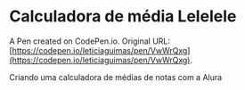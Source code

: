 # Calculadora de média Lelelele

A Pen created on CodePen.io. Original URL: [https://codepen.io/leticiaguimas/pen/VwWrQxg](https://codepen.io/leticiaguimas/pen/VwWrQxg).

Criando uma calculadora de médias de notas com a Alura
